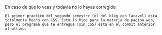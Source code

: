 En caso de que lo veas y todavia no lo hayas corregido:

    El primer practico del segundo semestre (el del blog con laravel) esta totalmente hecho con CSS. Esto lo hice para la materia de pagina web, pero el programa que te entregue (sin CSS) esta en el commit anterior al ultimo.

